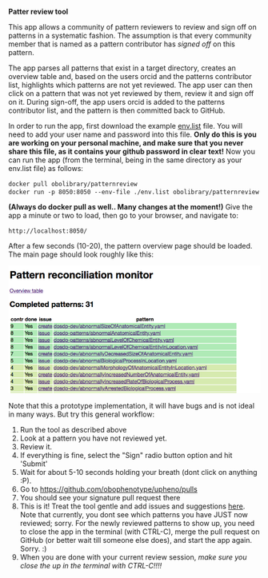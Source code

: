 **Patter review tool**

This app allows a community of pattern reviewers to review and sign off on patterns in a systematic fashion. The assumption is that every community member that is named as a pattern contributor has *signed off* on this pattern. 

The app parses all patterns that exist in a target directory, creates an overview table and, based on the users orcid and the patterns contributor list, highlights which patterns are not yet reviewed. The app user can then click on a pattern that was not yet reviewed by them, review it and sign off on it. During sign-off, the app users orcid is added to the patterns contributor list, and the pattern is then committed back to GitHub.

In order to run the app, first download the example [env.list](url) file. You will need to add your user name and password into this file. **Only do this is you are working on your personal machine, and make sure that you never share this file, as it contains your github password in clear text!** Now you can run the app (from the terminal, being in the same directory as your env.list file) as follows:

```
docker pull obolibrary/patternreview
docker run -p 8050:8050 --env-file ./env.list obolibrary/patternreview
``` 

**(Always do docker pull as well.. Many changes at the moment!)**
Give the app a minute or two to load, then go to your browser, and navigate to:

```
http://localhost:8050/
```

After a few seconds (10-20), the pattern overview page should be loaded. The main page should look roughly like this:

![Screenshot of app](https://raw.githubusercontent.com/obophenotype/pattern-review/master/resources/screenshot.png)


Note that this a prototype implementation, it will have bugs and is not ideal in many ways. But try this general workflow:

1. Run the tool as described above 
2. Look at a pattern you have not reviewed yet. 
3. Review it. 
4. If everything is fine, select the "Sign" radio button option and hit 'Submit'
5. Wait for about 5-10 seconds holding your breath (dont click on anything :P). 
6. Go to https://github.com/obophenotype/upheno/pulls
7. You should see your signature pull request there
8. This is it! Treat the tool gentle and add issues and suggestions [here](https://github.com/obophenotype/pattern-review/issues). Note that currently, you dont see which patterns you have JUST now reviewed; sorry. For the newly reviewed patterns to show up, you need to close the app in the terminal (with CTRL-C), merge the pull request on GitHub (or better wait till someone else does), and start the app again. Sorry. :)
9. When you are done with your current review session, *make sure you close the up in the terminal with CTRL-C!!!!*
